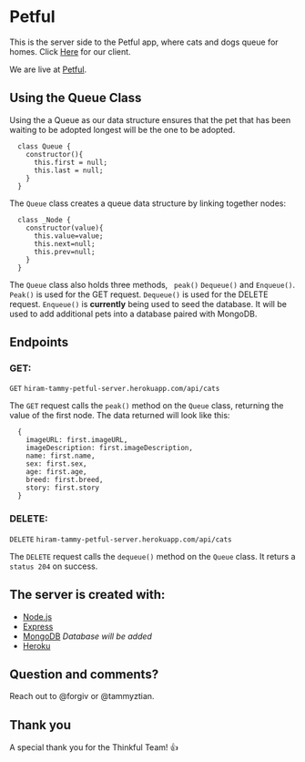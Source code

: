 # Petful
This is the server side to the Petful app, where cats and dogs queue for homes. Click [Here](https://github.com/thinkful-ei20/hiram-tammy-petful-client) for our client.

We are live at [Petful](https://hiram-tammy-petful-client.github.io).


## Using the Queue Class
Using the a Queue as our data structure ensures that the pet that has been waiting to be adopted longest will be the one to be adopted.

```
  class Queue {
    constructor(){
      this.first = null;
      this.last = null;
    }
  }
```

The ```Queue``` class creates a queue data structure by linking together nodes:

```
  class _Node {
    constructor(value){
      this.value=value;
      this.next=null;
      this.prev=null;
    }
  }
```

The ```Queue``` class also holds three methods, ``` peak()``` ```Dequeue()``` and ```Enqueue()```. ```Peak()``` is used for the GET request. ```Dequeue()``` is used for the DELETE request. ```Enqueue()``` is **currently** being used to seed the database. It will be used to add additional pets into a database paired with MongoDB.


## Endpoints


### GET:
```GET```
```hiram-tammy-petful-server.herokuapp.com/api/cats```

The ```GET``` request calls the ```peak()``` method on the ```Queue``` class, returning the value of the first node. The data returned will look like this:

```
  {
    imageURL: first.imageURL,
    imageDescription: first.imageDescription,
    name: first.name,
    sex: first.sex,
    age: first.age,
    breed: first.breed,
    story: first.story
  } 

```

### DELETE:
```DELETE``` 
```hiram-tammy-petful-server.herokuapp.com/api/cats```

The ```DELETE``` request calls the ```dequeue()``` method on the ```Queue``` class. It returs a ```status 204``` on success. 


## The server is created with:
- [Node.js](https://nodejs.org/en/)
- [Express](http://expressjs.com/)
- [MongoDB](https://docs.mongodb.com/) 
*Database will be added*
- [Heroku](https://heroku.com)

## Question and comments?

Reach out to @forgiv or @tammyztian.

## Thank you

A special thank you for the Thinkful Team! :+1: